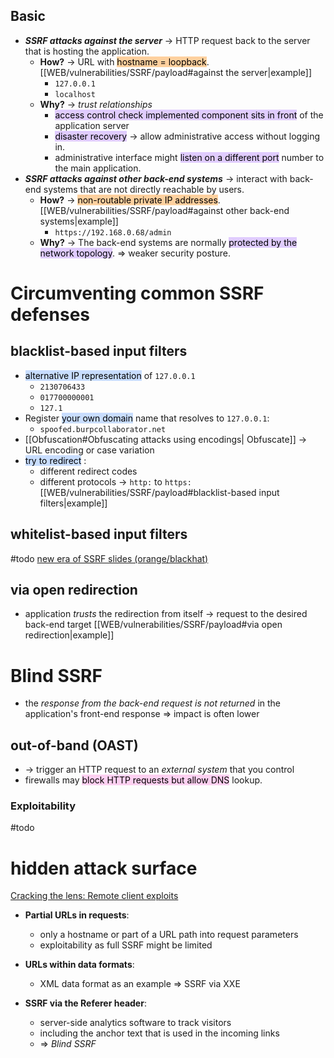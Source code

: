 ## Basic

- ***SSRF attacks against the server*** -> HTTP request back to the server that is hosting the application. 
  - **How?** -> URL with <mark style="background: #FFB86CA6;">hostname = loopback</mark>. [[WEB/vulnerabilities/SSRF/payload#against the server|example]]
    - `127.0.0.1`
    - `localhost`
  - **Why?** -> _trust relationships_
    - <mark style="background: #D2B3FFA6;">access control check implemented component sits in front</mark> of the application server
    - <mark style="background: #D2B3FFA6;">disaster recovery</mark> -> allow administrative access without logging in.
    - administrative interface might <mark style="background: #D2B3FFA6;">listen on a different port</mark> number to the main application.
- ***SSRF attacks against other back-end systems*** -> interact with back-end systems that are not directly reachable by users.
	- **How?** -> <mark style="background: #FFB86CA6;">non-routable private IP addresses</mark>. [[WEB/vulnerabilities/SSRF/payload#against other back-end systems|example]] 
	  - `https://192.168.0.68/admin` 
	- **Why?** -> The back-end systems are normally <mark style="background: #D2B3FFA6;">protected by the network topology</mark>. => weaker security posture.
# Circumventing common SSRF defenses
## blacklist-based input filters

- <mark style="background: #ADCCFFA6;">alternative IP representation</mark> of `127.0.0.1`
  - `2130706433`
  - `017700000001`
  - `127.1`
- Register <mark style="background: #ADCCFFA6;">your own domain</mark> name that resolves to `127.0.0.1`:
  - `spoofed.burpcollaborator.net`
-  [[Obfuscation#Obfuscating attacks using encodings| Obfuscate]] -> URL encoding or case variation
- <mark style="background: #ADCCFFA6;">try to redirect</mark> :
  - different redirect codes
  - different protocols -> `http:` to `https:` 
 [[WEB/vulnerabilities/SSRF/payload#blacklist-based input filters|example]]
## whitelist-based input filters
#todo 
[new era of SSRF slides (orange/blackhat)](https://www.blackhat.com/docs/us-17/thursday/us-17-Tsai-A-New-Era-Of-SSRF-Exploiting-URL-Parser-In-Trending-Programming-Languages.pdf)
## via open redirection

- application *trusts* the redirection from itself -> request to the desired back-end target [[WEB/vulnerabilities/SSRF/payload#via open redirection|example]]

# Blind SSRF

- the *response from the back-end request is not returned* in the application's front-end response => impact is often lower
## out-of-band (OAST)

- -> trigger an HTTP request to an *external system* that you control
- firewalls may <mark style="background: #FFB8EBA6;">block HTTP requests but allow DNS</mark> lookup.
### Exploitability 
#todo
# hidden attack surface 

[Cracking the lens: Remote client exploits](https://portswigger.net/blog/cracking-the-lens-targeting-https-hidden-attack-surface#remoteclient)

-  **Partial URLs in requests**:
   - only a hostname or part of a URL path into request parameters
   - exploitability as full SSRF might be limited

-  **URLs within data formats**:
   - XML data format as an example => SSRF via XXE
  
- **SSRF via the Referer header**:
  - server-side analytics software to track visitors
  - including the anchor text that is used in the incoming links
  - => _Blind SSRF_  

